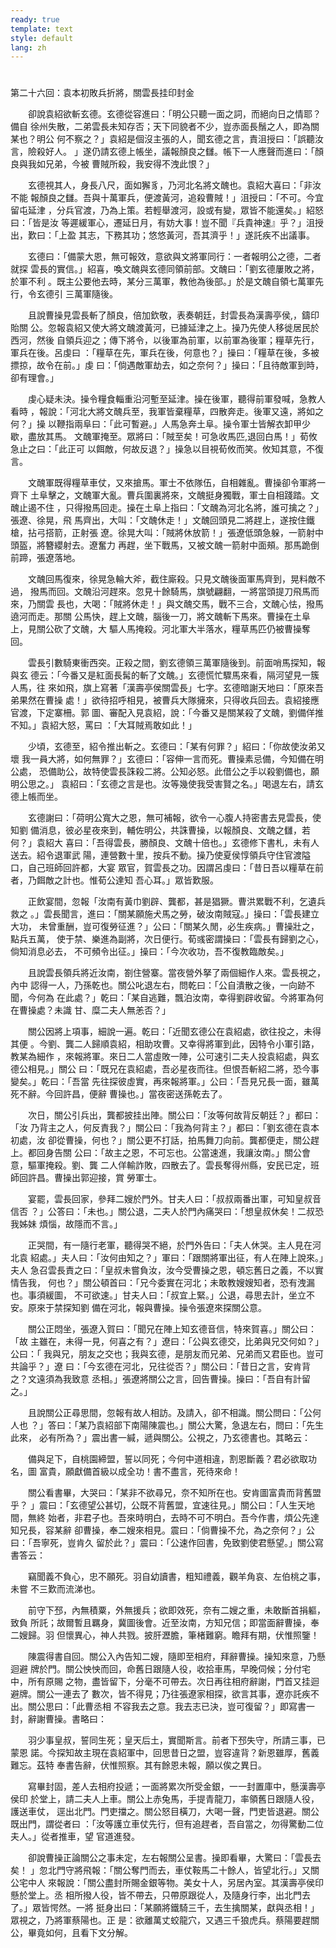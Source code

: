 ```yaml
---
ready: true
template: text
style: default
lang: zh
---
```


# 
第二十六回：袁本初敗兵折將，關雲長挂印封金

　　卻說袁紹欲斬玄德。玄德從容進曰：「明公只聽一面之詞，而絕向日之情耶？備自
徐州失散，二弟雲長未知存否；天下同貌者不少，豈赤面長鬚之人，即為關某也？明公
何不察之？」袁紹是個沒主張的人，聞玄德之言，責沮授曰：「誤聽汝言，險殺好人。
」遂仍請玄德上帳坐，議報顏良之讎。帳下一人應聲而進曰：「顏良與我如兄弟，今被
曹賊所殺，我安得不洩此恨？」

　　玄德視其人，身長八尺，面如獬豸，乃河北名將文醜也。袁紹大喜曰：「非汝不能
報顏良之讎。吾與十萬軍兵，便渡黃河，追殺曹賊！」沮授曰：「不可。今宜留屯延津
，分兵官渡，乃為上策。若輕舉渡河，設或有變，眾皆不能還矣。」紹怒曰：「皆是汝
等遲緩軍心，遷延日月，有妨大事！豈不聞『兵貴神速』乎？」沮授出，歎曰：「上盈
其志，下務其功；悠悠黃河，吾其濟乎！」遂託疾不出議事。

　　玄德曰：「備蒙大恩，無可報效，意欲與文將軍同行：一者報明公之德，二者就探
雲長的實信。」紹喜，喚文醜與玄德同領前部。文醜曰：「劉玄德屢敗之將，於軍不利
。既主公要他去時，某分三萬軍，教他為後部。」於是文醜自領七萬軍先行，令玄德引
三萬軍隨後。

　　且說曹操見雲長斬了顏良，倍加欽敬，表奏朝廷，封雲長為漢壽亭侯,，鑄印貽關
公。忽報袁紹又使大將文醜渡黃河，已據延津之上。操乃先使人移徙居民於西河，然後
自領兵迎之；傳下將令，以後軍為前軍，以前軍為後軍；糧草先行，軍兵在後。呂虔曰
：「糧草在先，軍兵在後，何意也？」操曰：「糧草在後，多被摽掠，故令在前。」虔
曰：「倘遇敵軍劫去，如之奈何？」操曰：「且待敵軍到時，卻有理會。」

　　虔心疑未決。操令糧食輜重沿河塹至延津。操在後軍，聽得前軍發喊，急教人看時
，報說：「河北大將文醜兵至，我軍皆棄糧草，四散奔走。後軍又遠，將如之何？」操
以鞭指兩阜曰：「此可暫避。」人馬急奔土阜。操令軍士皆解衣卸甲少歇，盡放其馬。
文醜軍掩至。眾將曰：「賊至矣！可急收馬匹,退回白馬！」荀攸急止之曰：「此正可
以餌敵，何故反退？」操急以目視荀攸而笑。攸知其意，不復言。

　　文醜軍既得糧草車仗，又來搶馬。軍士不依隊伍，自相雜亂。曹操卻令軍將一齊下
土阜擊之，文醜軍大亂。曹兵圍裏將來，文醜挺身獨戰，軍士自相踐踏。文醜止遏不住
，只得撥馬回走。操在土阜上指曰：「文醜為河北名將，誰可擒之？」張遼、徐晃，飛
馬齊出，大叫：「文醜休走！」文醜回頭見二將趕上，遂按住鐵槍，拈弓搭箭，正射張
遼。徐晃大叫：「賊將休放箭！」張遼低頭急躲，一箭射中頭盔，將簪纓射去。遼奮力
再趕，坐下戰馬，又被文醜一箭射中面頰。那馬跪倒前蹄，張遼落地。

　　文醜回馬復來，徐晃急輪大斧，截住廝殺。只見文醜後面軍馬齊到，晃料敵不過，
撥馬而回。文醜沿河趕來。忽見十餘騎馬，旗號翩翻，一將當頭提刀飛馬而來，乃關雲
長也，大喝：「賊將休走！」與文醜交馬，戰不三合，文醜心怯，撥馬遶河而走。那關
公馬快，趕上文醜，腦後一刀，將文醜斬下馬來。曹操在土阜上，見關公砍了文醜，大
驅人馬掩殺。河北軍大半落水，糧草馬匹仍被曹操奪回。

　　雲長引數騎東衝西突。正殺之間，劉玄德領三萬軍隨後到。前面哨馬探知，報與玄
德云：「今番又是紅面長髯的斬了文醜。」玄德慌忙驟馬來看，隔河望見一簇人馬，往
來如飛，旗上寫著「漢壽亭侯關雲長」七字。玄德暗謝天地曰：「原來吾弟果然在曹操
處！」欲待招呼相見，被曹兵大隊擁來，只得收兵回去。袁紹接應官渡，下定寨柵。郭
圖、審配入見袁紹，說：「今番又是關某殺了文醜，劉備佯推不知。」袁紹大怒，罵曰
：「大耳賊焉敢如此！」

　　少頃，玄德至，紹令推出斬之。玄德曰：「某有何罪？」紹曰：「你故使汝弟又壞
我一員大將，如何無罪？」玄德曰：「容伸一言而死。曹操素忌備，今知備在明公處，
恐備助公，故特使雲長誅殺二將。公知必怒。此借公之手以殺劉備也，願明公思之。」
袁紹曰：「玄德之言是也。汝等幾使我受害賢之名。」喝退左右，請玄德上帳而坐。

　　玄德謝曰：「荷明公寬大之恩，無可補報，欲令一心腹人持密書去見雲長，使知劉
備消息，彼必星夜來到，輔佐明公，共誅曹操，以報顏良、文醜之讎，若何？」袁紹大
喜曰：「吾得雲長，勝顏良、文醜十倍也。」玄德修下書札，未有人送去。紹令退軍武
陽，連營數十里，按兵不動。操乃使夏侯惇領兵守住官渡隘口，自己班師回許都，大宴
眾官，賀雲長之功。因謂呂虔曰：「昔日吾以糧草在前者，乃餌敵之計也。惟荀公達知
吾心耳。」眾皆歎服。

　　正飲宴間，忽報「汝南有黃巾劉辟、龔都，甚是猖獗。曹洪累戰不利，乞遺兵救之
。」雲長聞言，進曰：「關某願施犬馬之勞，破汝南賊寇。」操曰：「雲長建立大功，
未曾重酬，豈可復勞征進？」公曰：「關某久閒，必生疾病。」曹操壯之，點兵五萬，
使于禁、樂進為副將，次日便行。荀彧密謂操曰：「雲長有歸劉之心，倘知消息必去，
不可頻令出征。」操曰：「今次收功，吾不復教臨敵矣。」

　　且說雲長領兵將近汝南，劄住營寨。當夜營外拏了兩個細作人來。雲長視之，內中
認得一人，乃孫乾也。關公叱退左右，問乾曰：「公自潰散之後，一向跡不聞，今何為
在此處？」乾曰：「某自逃難，飄泊汝南，幸得劉辟收留。今將軍為何在曹操處？未識
甘、糜二夫人無恙否？」

　　關公因將上項事，細說一遍。乾曰：「近聞玄德公在袁紹處，欲往投之，未得其便
。今劉、龔二人歸順袁紹，相助攻曹。又幸得將軍到此，因特令小軍引路，教某為細作
，來報將軍。來日二人當虛敗一陣，公可速引二夫人投袁紹處，與玄德公相見。」關公
曰：「既兄在袁紹處，吾必星夜而往。但恨吾斬紹二將，恐今事變矣。」乾曰：「吾當
先往探彼虛實，再來報將軍。」公曰：「吾見兄長一面，雖萬死不辭。今回許昌，便辭
曹操也。」當夜密送孫乾去了。

　　次日，關公引兵出，龔都披挂出陣。關公曰：「汝等何故背反朝廷？」都曰：「汝
乃背主之人，何反責我？」關公曰：「我為何背主？」都曰：「劉玄德在袁本初處，汝
卻從曹操，何也？」關公更不打話，拍馬舞刀向前。龔都便走，關公趕上。都回身告關
公曰：「故主之恩，不可忘也。公當速進，我讓汝南。」關公會意，驅軍掩殺。劉、龔
二人佯輸詐敗，四散去了。雲長奪得州縣，安民已定，班師回許昌。曹操出郭迎接，賞
勞軍士。

　　宴罷，雲長回家，參拜二嫂於門外。甘夫人曰：「叔叔兩番出軍，可知皇叔音信否
？」公答曰：「未也。」關公退，二夫人於門內痛哭曰：「想皇叔休矣！二叔恐我姊妹
煩惱，故隱而不言。」

　　正哭間，有一隨行老軍，聽得哭不絕，於門外告曰：「夫人休哭。主人見在河北袁
紹處。」夫人曰：「汝何由知之？」軍曰：「跟關將軍出征，有人在陣上說來。」夫人
急召雲長責之曰：「皇叔未嘗負汝，汝今受曹操之恩，頓忘舊日之義，不以實情告我，
何也？」關公頓首曰：「兄今委實在河北；未敢教嫂嫂知者，恐有洩漏也。事須緩圖，
不可欲速。」甘夫人曰：「叔宜上緊。」公退，尋思去計，坐立不安。原來于禁探知劉
備在河北，報與曹操。操令張遼來探關公意。

　　關公正悶坐，張遼入賀曰：「聞兄在陣上知玄德音信，特來賀喜。」關公曰：「故
主雖在，未得一見，何喜之有？」遼曰：「公與玄德交，比弟與兄交何如？」公曰：「
我與兄，朋友之交也；我與玄德，是朋友而兄弟、兄弟而又君臣也。豈可共論乎？」遼
曰：「今玄德在河北，兄往從否？」關公曰：「昔日之言，安肯背之？文遠須為我致意
丞相。」張遼將關公之言，回告曹操。操曰：「吾自有計留之。」

　　且說關公正尋思間，忽報有故人相訪。及請入，卻不相識。關公問曰：「公何人也
？」答曰：「某乃袁紹部下南陽陳震也。」關公大驚，急退左右，問曰：「先生此來，
必有所為？」震出書一緘，遞與關公。公視之，乃玄德書也。其略云：

　　備與足下，自桃園締盟，誓以同死；今何中道相違，割恩斷義？君必欲取功名，圖
富貴，願獻備首級以成全功！書不盡言，死待來命！

　　關公看書畢，大哭曰：「某非不欲尋兄，奈不知所在也。安肯圖富貴而背舊盟乎？
」震曰：「玄德望公甚切，公既不背舊盟，宜速往見。」關公曰：「人生天地間，無終
始者，非君子也。吾來時明白，去時不可不明白。吾今作書，煩公先達知兄長，容某辭
卻曹操，奉二嫂來相見。震曰：「倘曹操不允，為之奈何？」公曰：「吾寧死，豈肯久
留於此？」震曰：「公速作回書，免致劉使君懸望。」關公寫書答云：

　　竊聞義不負心，忠不願死。羽自幼讀書，粗知禮義，觀羊角哀、左伯桃之事，未嘗
不三歎而流涕也。

　　前守下邳，內無積粟，外無援兵；欲即效死，奈有二嫂之重，未敢斷首捐軀，致負
所託；故爾暫且羈身，冀圖後會。近至汝南，方知兄信；即當面辭曹操，奉二嫂歸。羽
但懷異心，神人共戮。披肝瀝膽，筆楮難窮。瞻拜有期，伏惟照鑒！

　　陳震得書自回。關公入內告知二嫂，隨即至相府，拜辭曹操。操知來意，乃懸迴避
牌於門。關公怏怏而回，命舊日跟隨人役，收拾車馬，早晚伺候；分付宅中，所有原賜
之物，盡皆留下，分毫不可帶去。次日再往相府辭謝，門首又挂迴避牌。關公一連去了
數次，皆不得見；乃往張遼家相探，欲言其事，遼亦託疾不出。關公思曰：「此曹丞相
不容我去之意。我去志已決，豈可復留？」即寫書一封，辭謝曹操。書略曰：

　　羽少事皇叔，誓同生死；皇天后土，實聞斯言。前者下邳失守，所請三事，已蒙恩
諾。今探知故主現在袁紹軍中，回思昔日之盟，豈容違背？新恩雖厚，舊義難忘。茲特
奉書告辭，伏惟照察。其有餘恩未報，願以俟之異日。

　　寫畢封固，差人去相府投遞；一面將累次所受金銀，一一封置庫中，懸漢壽亭侯印
於堂上，請二夫人上車。關公上赤兔馬，手提青龍刀，率領舊日跟隨人役，護送車仗，
逕出北門。門吏擋之。關公怒目橫刀，大喝一聲，門吏皆退避。關公既出門，謂從者曰
：「汝等護立車仗先行，但有追趕者，吾自當之，勿得驚動二位夫人。」從者推車，望
官道進發。

　　卻說曹操正論關公之事未定，左右報關公呈書。操即看畢，大驚曰：「雲長去矣！
」忽北門守將飛報：「關公奪門而去，車仗鞍馬二十餘人，皆望北行。」又關公宅中人
來報說：「關公盡封所賜金銀等物。美女十人，另居內室。其漢壽亭侯印懸於堂上。丞
相所撥人役，皆不帶去，只帶原跟從人，及隨身行李，出北門去了。」眾皆愕然。一將
挺身出曰：「某願將鐵騎三千，去生擒關某，獻與丞相！」眾視之，乃將軍蔡陽也。正
是：欲離萬丈蛟龍穴，又遇三千狼虎兵。蔡陽要趕關公，畢竟如何，且看下文分解。
